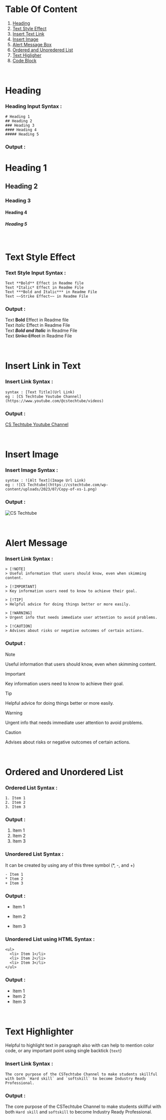 # Table Of Content 
1. [Heading](https://github.com/Digital-Darsh/Markdown-Syntax/blob/main/README.md#heading)
2. [Text Style Effect](https://github.com/Digital-Darsh/Markdown-Syntax/blob/main/README.md#text-style-effect)
3. [Insert Text Link ](https://github.com/Digital-Darsh/Markdown-Syntax/blob/main/README.md#insert-link-in-text)
4. [Insert Image](https://github.com/Digital-Darsh/Markdown-Syntax/blob/main/README.md#insert-image)
5. [Alert Message Box](https://github.com/Digital-Darsh/Markdown-Syntax/blob/main/README.md#alert-message)
6. [Ordered and Unoredered List](https://github.com/Digital-Darsh/Markdown-Syntax/blob/main/README.md#ordered-and-unordered-list)
7. [Text Higligher]()
8. [Code Block]()

<br>

# Heading

### Heading Input Syntax :
```
# Heading 1
## Heading 2
### Heading 3
#### Heading 4
##### Heading 5
```

### Output :

# Heading 1
## Heading 2
### Heading 3
#### Heading 4
##### Heading 5

<br>

# Text Style Effect

### Text Style Input Syntax :
```
Text **Bold** Effect in Readme file
Text *Italic* Effect in Readme File
Text ***Bold and Italic*** in Readme File
Text ~~Strike Effect~~ in Readme File
```

### Output :
Text **Bold** Effect in Readme file  <br>
Text *Italic* Effect in Readme File  <br>
Text ***Bold and Italic*** in Readme File  <br>
Text ~~Strike Effect~~ in Readme File  <br>

<br>

# Insert Link in Text   

### Insert Link Syntax :
```
syntax : [Text Title](Url Link)
eg : [CS Techtube Youtube Channel](https://www.youtube.com/@cstechtube/videos)
```
### Output :
[CS Techtube Youtube Channel](https://www.youtube.com/@cstechtube/videos)

<br>

# Insert Image   

### Insert Image Syntax :
```
syntax : ![Alt Text](Image Url Link)
eg : ![CS Techtube](https://cstechtube.com/wp-content/uploads/2023/07/Copy-of-xs-1.png)
```
### Output :
![CS Techtube](https://yt3.googleusercontent.com/VV55wfKSKiYJsixkcFDq4mlRWbUtcMg596xEfQ8UvQdCDdCqZbRdeAPng7Ekos94TeT5ypdSRCw=s176-c-k-c0x00ffffff-no-rj)

<br>

# Alert Message 

### Insert Link Syntax :
```
> [!NOTE]
> Useful information that users should know, even when skimming content.

> [!IMPORTANT]
> Key information users need to know to achieve their goal.

> [!TIP]
> Helpful advice for doing things better or more easily.

> [!WARNING]
> Urgent info that needs immediate user attention to avoid problems.

> [!CAUTION]
> Advises about risks or negative outcomes of certain actions.
```

### Output :
> [!NOTE]
> Useful information that users should know, even when skimming content.

> [!IMPORTANT]
> Key information users need to know to achieve their goal.

> [!TIP]
> Helpful advice for doing things better or more easily.

> [!WARNING]
> Urgent info that needs immediate user attention to avoid problems.

> [!CAUTION]
> Advises about risks or negative outcomes of certain actions.

<br>

# Ordered and Unordered List

### Ordered List Syntax :
```
1. Item 1
2. Item 2
3. Item 3
```

### Output :
1. Item 1
2. Item 2
3. Item 3

### Unordered List Syntax :
It can be created by using any of this three symbol (*, -, and +)
```
- Item 1
* Item 2
+ Item 3
```

### Output :
- Item 1
* Item 2
+ Item 3

### Unordered List using HTML Syntax :
```
<ul>
  <li> Item 1</li>
  <li> Item 2</li>
  <li> Item 3</li>
</ul>
```

### Output :
<ul>
  <li> Item 1</li>
  <li> Item 2</li>
  <li> Item 3</li>
</ul>

<br>

# Text Highlighter
Helpful to highlight text in paragraph also with can help to mention color code, or any important point using single backtick (`text`)

### Insert Link Syntax :
```
The core purpose of the CSTechtube Channel to make students skillful with both `Hard skill` and `softskill` to become Industry Ready Professional.
```

### Output :
The core purpose of the CSTechtube Channel to make students skillful with both `Hard skill` and `softskill` to become Industry Ready Professional.

<br>
